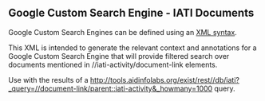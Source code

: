 ## Google Custom Search Engine - IATI Documents

Google Custom Search Engines can be defined using an [XML syntax](http://code.google.com/intl/en/apis/customsearch/docs/).

This XML is intended to generate the relevant context and annotations for a Google Custom Search Engine that will provide filtered search over documents mentioned in //iati-activity/document-link elements.



Use with the results of a http://tools.aidinfolabs.org/exist/rest//db/iati?_query=//document-link/parent::iati-activity&_howmany=1000 query. 